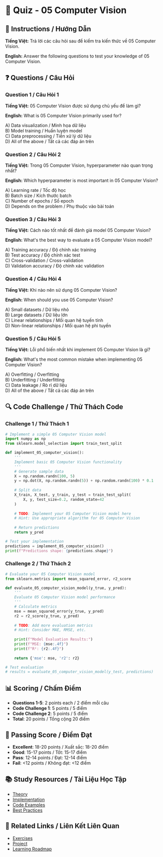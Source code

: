 # 🧠 Quiz - 05 Computer Vision

## 📝 Instructions / Hướng Dẫn

**Tiếng Việt:** Trả lời các câu hỏi sau để kiểm tra kiến thức về 05 Computer Vision.

**English:** Answer the following questions to test your knowledge of 05 Computer Vision.

## ❓ Questions / Câu Hỏi

### Question 1 / Câu Hỏi 1
**Tiếng Việt:** 05 Computer Vision được sử dụng chủ yếu để làm gì?

**English:** What is 05 Computer Vision primarily used for?

A) Data visualization / Minh họa dữ liệu  
B) Model training / Huấn luyện model  
C) Data preprocessing / Tiền xử lý dữ liệu  
D) All of the above / Tất cả các đáp án trên

### Question 2 / Câu Hỏi 2
**Tiếng Việt:** Trong 05 Computer Vision, hyperparameter nào quan trọng nhất?

**English:** Which hyperparameter is most important in 05 Computer Vision?

A) Learning rate / Tốc độ học  
B) Batch size / Kích thước batch  
C) Number of epochs / Số epoch  
D) Depends on the problem / Phụ thuộc vào bài toán

### Question 3 / Câu Hỏi 3
**Tiếng Việt:** Cách nào tốt nhất để đánh giá model 05 Computer Vision?

**English:** What's the best way to evaluate a 05 Computer Vision model?

A) Training accuracy / Độ chính xác training  
B) Test accuracy / Độ chính xác test  
C) Cross-validation / Cross-validation  
D) Validation accuracy / Độ chính xác validation

### Question 4 / Câu Hỏi 4
**Tiếng Việt:** Khi nào nên sử dụng 05 Computer Vision?

**English:** When should you use 05 Computer Vision?

A) Small datasets / Dữ liệu nhỏ  
B) Large datasets / Dữ liệu lớn  
C) Linear relationships / Mối quan hệ tuyến tính  
D) Non-linear relationships / Mối quan hệ phi tuyến

### Question 5 / Câu Hỏi 5
**Tiếng Việt:** Lỗi phổ biến nhất khi implement 05 Computer Vision là gì?

**English:** What's the most common mistake when implementing 05 Computer Vision?

A) Overfitting / Overfitting  
B) Underfitting / Underfitting  
C) Data leakage / Rò rỉ dữ liệu  
D) All of the above / Tất cả các đáp án trên

## 🔍 Code Challenge / Thử Thách Code

### Challenge 1 / Thử Thách 1
```python
# Implement a simple 05 Computer Vision model
import numpy as np
from sklearn.model_selection import train_test_split

def implement_05_computer_vision():
    '''
    Implement basic 05 Computer Vision functionality
    '''
    # Generate sample data
    X = np.random.randn(100, 5)
    y = np.dot(X, np.random.randn(5)) + np.random.randn(100) * 0.1
    
    # Split data
    X_train, X_test, y_train, y_test = train_test_split(
        X, y, test_size=0.2, random_state=42
    )
    
    # TODO: Implement your 05 Computer Vision model here
    # Hint: Use appropriate algorithm for 05 Computer Vision
    
    # Return predictions
    return y_pred

# Test your implementation
predictions = implement_05_computer_vision()
print(f"Predictions shape: {predictions.shape}")
```

### Challenge 2 / Thử Thách 2
```python
# Evaluate your 05 Computer Vision model
from sklearn.metrics import mean_squared_error, r2_score

def evaluate_05_computer_vision_model(y_true, y_pred):
    '''
    Evaluate 05 Computer Vision model performance
    '''
    # Calculate metrics
    mse = mean_squared_error(y_true, y_pred)
    r2 = r2_score(y_true, y_pred)
    
    # TODO: Add more evaluation metrics
    # Hint: Consider MAE, RMSE, etc.
    
    print(f"Model Evaluation Results:")
    print(f"MSE: {mse:.4f}")
    print(f"R²: {r2:.4f}")
    
    return {'mse': mse, 'r2': r2}

# Test evaluation
# results = evaluate_05_computer_vision_model(y_test, predictions)
```

## 📊 Scoring / Chấm Điểm

- **Questions 1-5**: 2 points each / 2 điểm mỗi câu
- **Code Challenge 1**: 5 points / 5 điểm
- **Code Challenge 2**: 5 points / 5 điểm
- **Total**: 20 points / Tổng cộng 20 điểm

## 🎯 Passing Score / Điểm Đạt

- **Excellent**: 18-20 points / Xuất sắc: 18-20 điểm
- **Good**: 15-17 points / Tốt: 15-17 điểm  
- **Pass**: 12-14 points / Đạt: 12-14 điểm
- **Fail**: <12 points / Không đạt: <12 điểm

## 📚 Study Resources / Tài Liệu Học Tập

- [Theory](./THEORY_05_computer_vision.md)
- [Implementation](./IMPLEMENTATION_05_computer_vision.md)
- [Code Examples](./CODE_EXAMPLES_05_computer_vision.md)
- [Best Practices](./BEST_PRACTICES_05_computer_vision.md)

## 🔗 Related Links / Liên Kết Liên Quan

- [Exercises](./EXERCISES_05_computer_vision.md)
- [Project](./PROJECT_05_computer_vision.md)
- [Learning Roadmap](./LEARNING_ROADMAP_05_computer_vision.md)

